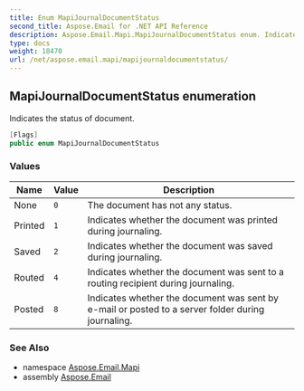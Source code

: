```yaml
---
title: Enum MapiJournalDocumentStatus
second_title: Aspose.Email for .NET API Reference
description: Aspose.Email.Mapi.MapiJournalDocumentStatus enum. Indicates the status of document
type: docs
weight: 18470
url: /net/aspose.email.mapi/mapijournaldocumentstatus/
---
```

## MapiJournalDocumentStatus enumeration

Indicates the status of document.

```csharp
[Flags]
public enum MapiJournalDocumentStatus
```

### Values

| Name | Value | Description |
| --- | --- | --- |
| None | `0` | The document has not any status. |
| Printed | `1` | Indicates whether the document was printed during journaling. |
| Saved | `2` | Indicates whether the document was saved during journaling. |
| Routed | `4` | Indicates whether the document was sent to a routing recipient during journaling. |
| Posted | `8` | Indicates whether the document was sent by e-mail or posted to a server folder during journaling. |

### See Also

* namespace [Aspose.Email.Mapi](../../aspose.email.mapi/)
* assembly [Aspose.Email](../../)


